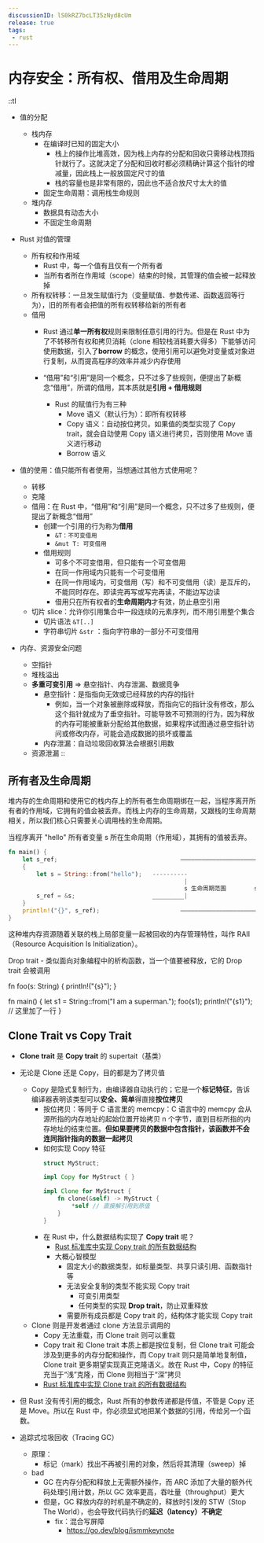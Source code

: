 ```yaml
---
discussionID: lS0kRZ7bcLT35zNyd8cUm
release: true
tags:
 - rust
---
```


# 内存安全：所有权、借用及生命周期

::tl
- 值的分配
  - 栈内存
    - 在编译时已知的固定大小
      - 栈上的操作比堆高效，因为栈上内存的分配和回收只需移动栈顶指针就行了。这就决定了分配和回收时都必须精确计算这个指针的增减量，因此栈上一般放固定尺寸的值
      - 栈的容量也是非常有限的，因此也不适合放尺寸太大的值
    - 固定生命周期：调用栈生命规则
  - 堆内存
    - 数据具有动态大小
    - 不固定生命周期
- Rust 对值的管理
  - 所有权和作用域
    - Rust 中，每一个值有且仅有一个所有者
    - 当所有者所在作用域（scope）结束的时候，其管理的值会被一起释放掉
  - 所有权转移：一旦发生赋值行为（变量赋值、参数传递、函数返回等行为），旧的所有者会把值的所有权转移给新的所有者
  - 借用
    - Rust 通过**单一所有权**规则来限制任意引用的行为。但是在 Rust 中为了不转移所有权和拷贝消耗（clone 相较栈消耗要大得多）下能够访问使用数据，引入了**borrow** 的概念，使用引用可以避免对变量或对象进行复制，从而提高程序的效率并减少内存使用
    - “借用”和“引用”是同一个概念，只不过多了些规则，便提出了新概念“借用”，所谓的借用，其本质就是**引用 + 借用规则**




      - Rust 的赋值行为有三种
        - Move 语义（默认行为）：即所有权转移
        - Copy 语义：自动按位拷贝。如果值的类型实现了 Copy trait，就会自动使用 Copy 语义进行拷贝，否则使用 Move 语义进行移动
        - Borrow 语义

- 值的使用：值只能所有者使用，当想通过其他方式使用呢？
  - 转移
  - 克隆
  - 借用：在 Rust 中，“借用”和“引用”是同一个概念，只不过多了些规则，便提出了新概念“借用”
    - 创建一个引用的行为称为**借用**
      - `&T：不可变借用`
      - `&mut T: 可变借用`
    - 借用规则
      - 可多个不可变借用，但只能有一个可变借用
      - 在同一作用域内只能有一个可变借用
      - 在同一作用域内，可变借用（写）和不可变借用（读）是互斥的，不能同时存在。即读完再写或写完再读，不能边写边读
      - 借用只在所有权者的**生命周期内**才有效，防止悬空引用
  - 切片 slice：允许你引用集合中一段连续的元素序列，而不用引用整个集合
    - 切片语法 `&T[..]`
    - 字符串切片 `&str` ：指向字符串的一部分不可变借用
- 内存、资源安全问题
  - 空指针
  - 堆栈溢出
  - **多重可变引用** => 悬空指针、内存泄漏、数据竞争
    - 悬空指针：是指指向无效或已经释放的内存的指针
      - 例如，当一个对象被删除或释放，而指向它的指针没有修改，那么这个指针就成为了垂空指针。可能导致不可预测的行为，因为释放的内存可能被重新分配给其他数据，如果程序试图通过悬空指针访问或修改内存，可能会造成数据的损坏或覆盖
    - 内存泄漏：自动垃圾回收算法会根据引用数
  - 资源泄漏
::

## 所有者及生命周期

堆内存的生命周期和使用它的栈内存上的所有者生命周期绑在一起，当程序离开所有者的作用域，它拥有的值会被丢弃。而栈上内存的生命周期，又跟栈的生命周期相关，所以我们核心只需要关心调用栈的生命周期。


当程序离开 "hello" 所有者变量 s 所在生命周期（作用域），其拥有的值被丢弃。

```rust
fn main() {
    let s_ref;                                   ——————————————————————                      
    {                                                                 ｜
        let s = String::from("hello");   ----------                   ｜ 
                                                  |                   ｜
                                                  s 生命周期范围        s_ref 生命周期范围
        s_ref = &s;                      _________|                   ｜ 
    }                                                                 ｜ 
    println!("{}", s_ref);                       ——————————————————————
}
```

这种堆内存资源随着关联的栈上局部变量一起被回收的内存管理特性，叫作 RAII（Resource Acquisition Is Initialization）。

Drop trait
      - 类似面向对象编程中的析构函数，当一个值要被释放，它的 Drop trait 会被调用

fn foo(s: String) {
    println!("{s}");
}

fn main() {
    let s1 = String::from("I am a superman.");
    foo(s1);
    println!("{s1}");    // 这里加了一行
}


## Clone Trait vs Copy Trait

- **Clone trait** 是 **Copy trait** 的 supertait（基类）
- 无论是 Clone 还是 Copy，目的都是为了拷贝值
  - Copy 是隐式复制行为，由编译器自动执行的；它是一个**标记特征**，告诉编译器表明该类型可以**安全、简单**得直接**按位拷贝**
    - 按位拷贝：等同于 C 语言里的 memcpy：C 语言中的 memcpy 会从源所指的内存地址的起始位置开始拷贝 n 个字节，直到目标所指的内存地址的结束位置。**但如果要拷贝的数据中包含指针，该函数并不会连同指针指向的数据一起拷贝**
    - 如何实现 Copy 特征
      ```rust
      struct MyStruct;

      impl Copy for MyStruct { }

      impl Clone for MyStruct {
          fn clone(&self) -> MyStruct {
              *self // 直接解引用到原值
          }
      }
      ```
    - 在 Rust 中，什么数据结构实现了 **Copy trait** 呢？
      - [Rust 标准库中实现 Copy trait 的所有数据结构](https://doc.rust-lang.org/std/marker/trait.Copy.html)
      - 大概心智模型
        - 固定大小的数据类型，如标量类型、共享只读引用、函数指针等
        - 无法安全复制的类型不能实现 Copy trait
          - 可变引用类型
          - 任何类型的实现 **Drop trait**，防止双重释放
        - 需要所有成员都是 Copy trait 的，结构体才能实现 Copy trait
  - Clone 则是开发者通过 clone 方法显示调用的
    - Copy 无法重载，而 Clone trait 则可以重载
    - Copy trait 和 Clone trait 本质上都是按位复制，但 Clone trait 可能会涉及到更多的内存分配和操作，而 Copy trait 则只是简单地复制值，Clone trait 更多期望实现真正克隆语义。故在 Rust 中，Copy 的特征充当于“浅”克隆，而 Clone 则相当于“深”拷贝
    - [Rust 标准库中实现 Clone trait 的所有数据结构](https://doc.rust-lang.org/std/clone/trait.Clone.html)



- 但 Rust 没有传引用的概念，Rust 所有的参数传递都是传值，不管是 Copy 还是 Move。所以在 Rust 中，你必须显式地把某个数据的引用，传给另一个函数。





- 追踪式垃圾回收（Tracing GC）
  - 原理：
    - 标记（mark）找出不再被引用的对象，然后将其清理（sweep）掉
  - bad
    - GC 在内存分配和释放上无需额外操作，而 ARC 添加了大量的额外代码处理引用计数，所以 GC 效率更高，吞吐量（throughput）更大
    - 但是，GC 释放内存的时机是不确定的，释放时引发的 STW（Stop The World），也会导致代码执行的**延迟（latency）不确定**
      - fix：混合写屏障
        - https://go.dev/blog/ismmkeynote



